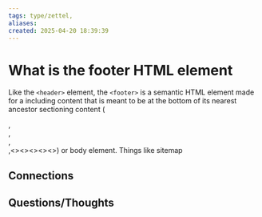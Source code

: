 ```yaml
---
tags: type/zettel, 
aliases: 
created: 2025-04-20 18:39:39
---
```

# What is the footer HTML element

Like the `<header>` element, the `<footer>` is a semantic HTML element made for a including content that is meant to be at the bottom of its nearest ancestor sectioning content (<article>, <aside>, <main>, <nav>,<><><><><>) or body element. Things like sitemap 


## Connections


## Questions/Thoughts